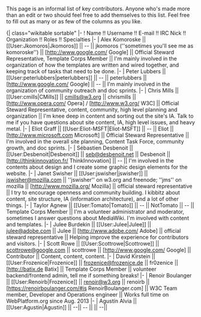 This page is an informal list of key contributors. Anyone who's made more than an edit or two should feel free to add themselves to this list. Feel free to fill out as many or as few of the columns as you like.

{| class="wikitable sortable"
|-
! Name !! Username !! E-mail !! IRC Nick !! Organization !! Roles !! Specialties
|-
| Alex Komoroske || [[User:Jkomoros|Jkomoros]] || -- || jkomoros (''sometimes you'll see me as komoroske'') || [http://www.google.com/ Google] || Official Steward Representative, Template Corps Member || I'm mainly involved in the organization of how the templates are written and wired together, and keeping track of tasks that need to be done.
|-
| Peter Lubbers || [[User:peterlubbers|peterlubbers]] || -- || peterlubbers || [http://www.google.com/ Google] || -- || I'm mainly involved in the organization of community outreach and doc sprints.
|-
| Chris Mills || [[User:cmills|CMills]] || cmills@w3.org || chrismills || [http://www.opera.com/ Opera] / [http://www.w3.org/ W3C] || Official Steward Representative, content, community, high level planning and organization || I'm knee deep in content and sorting out the site's IA. Talk to me if you have questions about site content, IA, high level issues, and heavy metal. 
|-
| Eliot Graff || [[User:Eliot-MSFT|Eliot-MSFT]] || -- || Eliot || [http://www.microsoft.com Microsoft] || Official Steward Representative || I'm involved in the overall site planning, Content Task Force, community growth, and doc sprints.
|-
| Sébastien Desbenoit || [[User:Desbenoit|Desbenoit]] || seb@desbenoit.net || Desbenoit || [http://thinkinnovation.fr/ ThinkInnovation] || -- || I'm involved in the contents about design and I create some graphic design elements for the website.
|-
| Janet Swisher || [[User:jswisher|jswisher]] || jswisher@mozilla.com || ''jswisher'' on w3.org and freenode; ''jms'' on mozilla || [http://www.mozilla.org/ Mozilla] || official steward representative || I try to encourage openness and community building. I kibbitz about content, site structure, IA (information architecture), and a lot of other things.
|-
| Taylor Agnew || [[User:Tomato|Tomato]] || -- || NotTomato || -- || Template Corps Member  || I'm a volunteer administrator and moderator, sometimes I answer questions about MediaWiki. I'm involved with content and templates.
|-
| Julee Burdekin || [[User:Julee|Julee]] || julee@adobe.com || Julee || [http://www.adobe.com/ Adobe] || official steward representative || Helping improve the experience for contributors and visitors.
|-
| Scott Rowe || [[User:Scottrowe|Scottrowe]] || scottrowe@google.com || scottrowe || [http://www.google.com/ Google] || Contributor || Content, content, content.
|-
| David Kirstein || [[User:Frozenice|Frozenice]] || frozenice@frozenice.de || fr0zenice || [http://batix.de Batix] || Template Corps Member || volunteer backend/frontend admin, tell me if something breaks!
|-
| Renoir Boulanger || [[User:Renoirb|Frozenice]] || renoir@w3.org || renoirb || [https://renoirboulanger.com/#is RenoirBoulanger.com] || W3C Team member, Developer and Operations engineer || Works full time on WebPlatform.org since Aug. 2013
|-
| Agustín Alvia || [[User:Agustin|Agustin]] || --|| -- ||  || --||